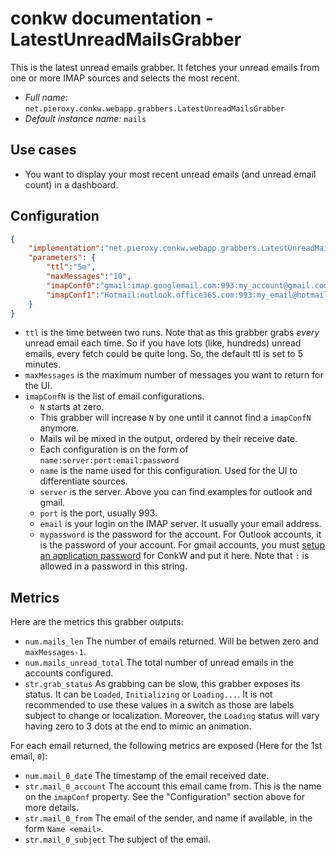 # conkw documentation - LatestUnreadMailsGrabber

This is the latest unread emails grabber. It fetches your unread emails from one or more IMAP sources and selects the most recent.

* *Full name:* `net.pieroxy.conkw.webapp.grabbers.LatestUnreadMailsGrabber`
* *Default instance name:* `mails`

## Use cases

* You want to display your most recent unread emails (and unread email count) in a dashboard.

## Configuration

```json
{
    "implementation":"net.pieroxy.conkw.webapp.grabbers.LatestUnreadMailsGrabber",
    "parameters": {
        "ttl":"5m",
        "maxMessages":"10",
        "imapConf0":"gmail:imap.googlemail.com:993:my_account@gmail.com:mypassword",
        "imapConf1":"Hotmail:outlook.office365.com:993:my_email@hotmail.com:mypassword" 
    }
}
```

* `ttl` is the time between two runs. Note that as this grabber grabs *every* unread email each time. So if you have lots (like, hundreds) unread emails, every fetch could be quite long. So, the default ttl is set to 5 minutes.
* `maxMessages` is the maximum number of messages you want to return for the UI.
* `imapConfN` is the list of email configurations.
    * `N` starts at zero.
    * This grabber will increase `N` by one until it cannot find a `imapConfN` anymore.
    * Mails wil be mixed in the output, ordered by their receive date.
    * Each configuration is on the form of `name:server:port:email:password`
    * `name` is the name used for this configuration. Used for the UI to differentiate sources.
    * `server` is the server. Above you can find examples for outlook and gmail.
    * `port` is the port, usually 993.
    * `email` is your login on the IMAP server. It usually your email address.
    * `mypassword` is the password for the account. For Outlook accounts, it is the password of your account. For gmail accounts, you must [setup an application password](https://support.google.com/accounts/answer/185833) for ConkW and put it here. Note that `:` is allowed in a password in this string.

## Metrics

Here are the metrics this grabber outputs:

* `num.mails_len` The number of emails returned. Will be betwen zero and `maxMessages-1`.
* `num.mails_unread_total` The total number of unread emails in the accounts configured.
* `str.grab_status` As grabbing can be slow, this grabber exposes its status. It can be `Loaded`, `Initializing` or `Loading...`. It is not recommended to use these values in a switch as those are labels subject to change or localization. Moreover, the `Loading` status will vary having zero to 3 dots at the end to mimic an animation.

For each email returned, the following metrics are exposed (Here for the 1st email, `0`):

* `num.mail_0_date` The timestamp of the email received date.
* `str.mail_0_account` The account this email came from. This is the name on the `imapConf` property. See the "Configuration" section above for more details.
* `str.mail_0_from` The email of the sender, and name if available, in the form `Name <email>`.
* `str.mail_0_subject` The subject of the email.
